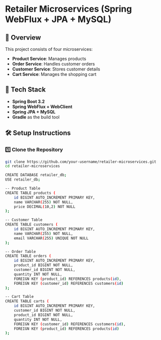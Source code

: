 # Retailer Microservices (Spring WebFlux + JPA + MySQL)

## 📌 Overview
This project consists of four microservices:
- **Product Service**: Manages products
- **Order Service**: Handles customer orders
- **Customer Service**: Stores customer details
- **Cart Service**: Manages the shopping cart

## 🚀 Tech Stack
- **Spring Boot 3.2**
- **Spring WebFlux + WebClient**
- **Spring JPA + MySQL**
- **Gradle** as the build tool

## 🛠 Setup Instructions

### 1️⃣ Clone the Repository
```bash
git clone https://github.com/your-username/retailer-microservices.git
cd retailer-microservices

CREATE DATABASE retailer_db;
USE retailer_db;

-- Product Table
CREATE TABLE products (
    id BIGINT AUTO_INCREMENT PRIMARY KEY,
    name VARCHAR(255) NOT NULL,
    price DECIMAL(10,2) NOT NULL
);

-- Customer Table
CREATE TABLE customers (
    id BIGINT AUTO_INCREMENT PRIMARY KEY,
    name VARCHAR(255) NOT NULL,
    email VARCHAR(255) UNIQUE NOT NULL
);

-- Order Table
CREATE TABLE orders (
    id BIGINT AUTO_INCREMENT PRIMARY KEY,
    product_id BIGINT NOT NULL,
    customer_id BIGINT NOT NULL,
    quantity INT NOT NULL,
    FOREIGN KEY (product_id) REFERENCES products(id),
    FOREIGN KEY (customer_id) REFERENCES customers(id)
);

-- Cart Table
CREATE TABLE carts (
    id BIGINT AUTO_INCREMENT PRIMARY KEY,
    customer_id BIGINT NOT NULL,
    product_id BIGINT NOT NULL,
    quantity INT NOT NULL,
    FOREIGN KEY (customer_id) REFERENCES customers(id),
    FOREIGN KEY (product_id) REFERENCES products(id)
);